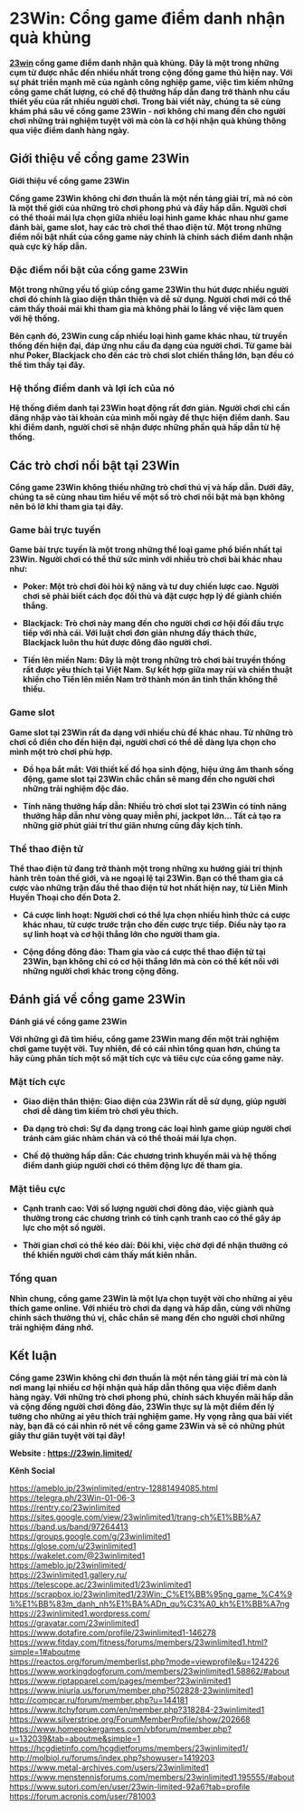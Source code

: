 <h1><strong>23Win: Cổng game điểm danh nhận qu&agrave; khủng</strong></h1>

<p><strong><a href="https://23win.limited/">23win</a> cổng game điểm danh nhận qu&agrave; khủng. Đ&acirc;y l&agrave; một trong những cụm từ được nhắc đến nhiều nhất trong cộng đồng game thủ hiện nay. Với sự ph&aacute;t triển mạnh mẽ của ng&agrave;nh c&ocirc;ng nghiệp game, việc t&igrave;m kiếm những cổng game chất lượng, c&oacute; chế độ thưởng hấp dẫn đang trở th&agrave;nh nhu cầu thiết yếu của rất nhiều người chơi. Trong b&agrave;i viết n&agrave;y, ch&uacute;ng ta sẽ c&ugrave;ng kh&aacute;m ph&aacute; s&acirc;u về cổng game 23Win - nơi kh&ocirc;ng chỉ mang đến cho người chơi những trải nghiệm tuyệt vời m&agrave; c&ograve;n l&agrave; cơ hội nhận qu&agrave; khủng th&ocirc;ng qua việc điểm danh h&agrave;ng ng&agrave;y.</strong></p>

<h2><strong>Giới thiệu về cổng game 23Win</strong></h2>

<p><strong>Giới thiệu về cổng game 23Win</strong></p>

<p><strong>Cổng game 23Win kh&ocirc;ng chỉ đơn thuần l&agrave; một nền tảng giải tr&iacute;, m&agrave; n&oacute; c&ograve;n l&agrave; một thế giới của những tr&ograve; chơi phong ph&uacute; v&agrave; đầy hấp dẫn. Người chơi c&oacute; thể thoải m&aacute;i lựa chọn giữa nhiều loại h&igrave;nh game kh&aacute;c nhau như game đ&aacute;nh b&agrave;i, game slot, hay c&aacute;c tr&ograve; chơi thể thao điện tử. Một trong những điểm nổi bật nhất của cổng game n&agrave;y ch&iacute;nh l&agrave; ch&iacute;nh s&aacute;ch điểm danh nhận qu&agrave; cực kỳ hấp dẫn.</strong></p>

<h3><strong>Đặc điểm nổi bật của cổng game 23Win</strong></h3>

<p><strong>Một trong những yếu tố gi&uacute;p cổng game 23Win thu h&uacute;t được nhiều người chơi đ&oacute; ch&iacute;nh l&agrave; giao diện th&acirc;n thiện v&agrave; dễ sử dụng. Người chơi mới c&oacute; thể cảm thấy thoải m&aacute;i khi tham gia m&agrave; kh&ocirc;ng phải lo lắng về việc l&agrave;m quen với hệ thống.</strong></p>

<p><strong>B&ecirc;n cạnh đ&oacute;, 23Win cung cấp nhiều loại h&igrave;nh game kh&aacute;c nhau, từ truyền thống đến hiện đại, đ&aacute;p ứng nhu cầu đa dạng của người chơi. Từ game b&agrave;i như Poker, Blackjack cho đến c&aacute;c tr&ograve; chơi slot chiến thắng lớn, bạn đều c&oacute; thể t&igrave;m thấy tại đ&acirc;y.</strong></p>

<h3><strong>Hệ thống điểm danh v&agrave; lợi &iacute;ch của n&oacute;</strong></h3>

<p><strong>Hệ thống điểm danh tại 23Win hoạt động rất đơn giản. Người chơi chỉ cần đăng nhập v&agrave;o t&agrave;i khoản của m&igrave;nh mỗi ng&agrave;y để thực hiện điểm danh. Sau khi điểm danh, người chơi sẽ nhận được những phần qu&agrave; hấp dẫn từ hệ thống.</strong></p>

<h2><strong>C&aacute;c tr&ograve; chơi nổi bật tại 23Win</strong></h2>

<p><strong>Cổng game 23Win kh&ocirc;ng thiếu những tr&ograve; chơi th&uacute; vị v&agrave; hấp dẫn. Dưới đ&acirc;y, ch&uacute;ng ta sẽ c&ugrave;ng nhau t&igrave;m hiểu về một số tr&ograve; chơi nổi bật m&agrave; bạn kh&ocirc;ng n&ecirc;n bỏ lỡ khi tham gia tại đ&acirc;y.</strong></p>

<h3><strong>Game b&agrave;i trực tuyến</strong></h3>

<p><strong>Game b&agrave;i trực tuyến l&agrave; một trong những thể loại game phổ biến nhất tại 23Win. Người chơi c&oacute; thể thử sức m&igrave;nh với nhiều tr&ograve; chơi b&agrave;i kh&aacute;c nhau như:</strong></p>

<ul>
	<li>
	<p><strong>Poker: Một tr&ograve; chơi đ&ograve;i hỏi kỹ năng v&agrave; tư duy chiến lược cao. Người chơi sẽ phải biết c&aacute;ch đọc đối thủ v&agrave; đặt cược hợp l&yacute; để gi&agrave;nh chiến thắng.</strong></p>
	</li>
	<li>
	<p><strong>Blackjack: Tr&ograve; chơi n&agrave;y mang đến cho người chơi cơ hội đối đầu trực tiếp với nh&agrave; c&aacute;i. Với luật chơi đơn giản nhưng đầy th&aacute;ch thức, Blackjack lu&ocirc;n thu h&uacute;t được đ&ocirc;ng đảo người chơi.</strong></p>
	</li>
	<li>
	<p><strong>Tiến l&ecirc;n miền Nam: Đ&acirc;y l&agrave; một trong những tr&ograve; chơi b&agrave;i truyền thống rất được y&ecirc;u th&iacute;ch tại Việt Nam. Sự kết hợp giữa may rủi v&agrave; chiến thuật khiến cho Tiến l&ecirc;n miền Nam trở th&agrave;nh m&oacute;n ăn tinh thần kh&ocirc;ng thể thiếu.</strong></p>
	</li>
</ul>

<h3><strong>Game slot</strong></h3>

<p><strong>Game slot tại 23Win rất đa dạng với nhiều chủ đề kh&aacute;c nhau. Từ những tr&ograve; chơi cổ điển cho đến hiện đại, người chơi c&oacute; thể dễ d&agrave;ng lựa chọn cho m&igrave;nh một tr&ograve; chơi ph&ugrave; hợp.</strong></p>

<ul>
	<li>
	<p><strong>Đồ họa bắt mắt: Với thiết kế đồ họa sinh động, hiệu ứng &acirc;m thanh sống động, game slot tại 23Win chắc chắn sẽ mang đến cho người chơi những trải nghiệm độc đ&aacute;o.</strong></p>
	</li>
	<li>
	<p><strong>T&iacute;nh năng thưởng hấp dẫn: Nhiều tr&ograve; chơi slot tại 23Win c&oacute; t&iacute;nh năng thưởng hấp dẫn như v&ograve;ng quay miễn ph&iacute;, jackpot lớn... Tất cả tạo ra những giờ ph&uacute;t giải tr&iacute; thư gi&atilde;n nhưng cũng đầy kịch t&iacute;nh.</strong></p>
	</li>
</ul>

<h3><strong>Thể thao điện tử</strong></h3>

<p><strong>Thể thao điện tử đang trở th&agrave;nh một trong những xu hướng giải tr&iacute; thịnh h&agrave;nh tr&ecirc;n to&agrave;n thế giới, v&agrave; не ngoại lệ tại 23Win. Bạn c&oacute; thể tham gia c&aacute; cược v&agrave;o những trận đấu thể thao điện tử hot nhất hiện nay, từ Li&ecirc;n Minh Huyền Thoại cho đến Dota 2.</strong></p>

<ul>
	<li>
	<p><strong>C&aacute; cược linh hoạt: Người chơi c&oacute; thể lựa chọn nhiều h&igrave;nh thức c&aacute; cược kh&aacute;c nhau, từ cược trước trận cho đến cược trực tiếp. Điều n&agrave;y tạo ra sự linh hoạt v&agrave; cơ hội thắng lớn cho người tham gia.</strong></p>
	</li>
	<li>
	<p><strong>Cộng đồng đ&ocirc;ng đảo: Tham gia v&agrave;o c&aacute; cược thể thao điện tử tại 23Win, bạn kh&ocirc;ng chỉ c&oacute; cơ hội thắng lớn m&agrave; c&ograve;n c&oacute; thể kết nối với những người chơi kh&aacute;c trong cộng đồng.</strong></p>
	</li>
</ul>

<h2><strong>Đ&aacute;nh gi&aacute; về cổng game 23Win</strong></h2>

<p><strong>Đ&aacute;nh gi&aacute; về cổng game 23Win</strong></p>

<p><strong>Với những g&igrave; đ&atilde; t&igrave;m hiểu, cổng game 23Win mang đến một trải nghiệm chơi game tuyệt vời. Tuy nhi&ecirc;n, để c&oacute; c&aacute;i nh&igrave;n tổng quan hơn, ch&uacute;ng ta h&atilde;y c&ugrave;ng ph&acirc;n t&iacute;ch một số mặt t&iacute;ch cực v&agrave; ti&ecirc;u cực của cổng game n&agrave;y.</strong></p>

<h3><strong>Mặt t&iacute;ch cực</strong></h3>

<ul>
	<li>
	<p><strong>Giao diện th&acirc;n thiện: Giao diện của 23Win rất dễ sử dụng, gi&uacute;p người chơi dễ d&agrave;ng t&igrave;m kiếm tr&ograve; chơi y&ecirc;u th&iacute;ch.</strong></p>
	</li>
	<li>
	<p><strong>Đa dạng tr&ograve; chơi: Sự đa dạng trong c&aacute;c loại h&igrave;nh game gi&uacute;p người chơi tr&aacute;nh cảm gi&aacute;c nh&agrave;m ch&aacute;n v&agrave; c&oacute; thể thoải m&aacute;i lựa chọn.</strong></p>
	</li>
	<li>
	<p><strong>Chế độ thưởng hấp dẫn: C&aacute;c chương tr&igrave;nh khuyến m&atilde;i v&agrave; hệ thống điểm danh gi&uacute;p người chơi c&oacute; th&ecirc;m động lực để tham gia.</strong></p>
	</li>
</ul>

<h3><strong>Mặt ti&ecirc;u cực</strong></h3>

<ul>
	<li>
	<p><strong>Cạnh tranh cao: Với số lượng người chơi đ&ocirc;ng đảo, việc gi&agrave;nh qu&agrave; thưởng trong c&aacute;c chương tr&igrave;nh c&oacute; t&iacute;nh cạnh tranh cao c&oacute; thể g&acirc;y &aacute;p lực cho một số người.</strong></p>
	</li>
	<li>
	<p><strong>Thời gian chơi c&oacute; thể k&eacute;o d&agrave;i: Đ&ocirc;i khi, việc chờ đợi để nhận thưởng c&oacute; thể khiến người chơi cảm thấy mất ki&ecirc;n nhẫn.</strong></p>
	</li>
</ul>

<h3><strong>Tổng quan</strong></h3>

<p><strong>Nh&igrave;n chung, cổng game 23Win l&agrave; một lựa chọn tuyệt vời cho những ai y&ecirc;u th&iacute;ch game online. Với nhiều tr&ograve; chơi đa dạng v&agrave; hấp dẫn, c&ugrave;ng với những ch&iacute;nh s&aacute;ch thưởng th&uacute; vị, chắc chắn sẽ mang đến cho người chơi những trải nghiệm đ&aacute;ng nhớ.</strong></p>

<h2><strong>Kết luận</strong></h2>

<p><strong>Cổng game 23Win kh&ocirc;ng chỉ đơn thuần l&agrave; một nền tảng giải tr&iacute; m&agrave; c&ograve;n l&agrave; nơi mang lại nhiều cơ hội nhận qu&agrave; hấp dẫn th&ocirc;ng qua việc điểm danh h&agrave;ng ng&agrave;y. Với những tr&ograve; chơi phong ph&uacute;, ch&iacute;nh s&aacute;ch khuyến m&atilde;i hấp dẫn v&agrave; cộng đồng người chơi đ&ocirc;ng đảo, 23Win thực sự l&agrave; một điểm đến l&yacute; tưởng cho những ai y&ecirc;u th&iacute;ch trải nghiệm game. Hy vọng rằng qua b&agrave;i viết n&agrave;y, bạn đ&atilde; c&oacute; c&aacute;i nh&igrave;n r&otilde; n&eacute;t về cổng game 23Win v&agrave; sẽ c&oacute; những ph&uacute;t gi&acirc;y thư gi&atilde;n tuyệt vời tại đ&acirc;y!</strong></p>

<p><strong>Website : <a href="https://23win.limited/">https://23win.limited/</a>&nbsp;</strong></p>

<p><strong>K&ecirc;nh Social&nbsp;</strong></p>

<p><a href="https://ameblo.jp/23winlimited/entry-12881494085.html">https://ameblo.jp/23winlimited/entry-12881494085.html</a><br />
<a href="https://telegra.ph/23Win-01-06-3">https://telegra.ph/23Win-01-06-3</a><br />
<a href="https://rentry.co/23winlimited">https://rentry.co/23winlimited</a><br />
<a href="https://sites.google.com/view/23winlimited1/trang-ch%E1%BB%A7">https://sites.google.com/view/23winlimited1/trang-ch%E1%BB%A7</a><br />
<a href="https://band.us/band/97264413">https://band.us/band/97264413</a><br />
<a href="https://groups.google.com/g/23winlimited1">https://groups.google.com/g/23winlimited1</a><br />
<a href="https://glose.com/u/23winlimited1">https://glose.com/u/23winlimited1</a><br />
<a href="https://wakelet.com/@23winlimited1">https://wakelet.com/@23winlimited1</a><br />
<a href="https://ameblo.jp/23winlimited/">https://ameblo.jp/23winlimited/</a><br />
<a href="https://23winlimited1.gallery.ru/">https://23winlimited1.gallery.ru/</a><br />
<a href="https://telescope.ac/23winlimited1/23winlimited1">https://telescope.ac/23winlimited1/23winlimited1</a><br />
<a href="https://scrapbox.io/23winlimited1/23Win:_C%E1%BB%95ng_game_%C4%91i%E1%BB%83m_danh_nh%E1%BA%ADn_qu%C3%A0_kh%E1%BB%A7ng">https://scrapbox.io/23winlimited1/23Win:_C%E1%BB%95ng_game_%C4%91i%E1%BB%83m_danh_nh%E1%BA%ADn_qu%C3%A0_kh%E1%BB%A7ng</a><br />
<a href="https://23winlimited1.wordpress.com/">https://23winlimited1.wordpress.com/</a><br />
<a href="https://gravatar.com/23winlimited1">https://gravatar.com/23winlimited1</a><br />
<a href="https://www.dotafire.com/profile/23winlimited1-146278">https://www.dotafire.com/profile/23winlimited1-146278</a><br />
<a href="https://www.fitday.com/fitness/forums/members/23winlimited1.html?simple=1#aboutme">https://www.fitday.com/fitness/forums/members/23winlimited1.html?simple=1#aboutme</a><br />
<a href="https://reactos.org/forum/memberlist.php?mode=viewprofile&amp;u=124226">https://reactos.org/forum/memberlist.php?mode=viewprofile&amp;u=124226</a><br />
<a href="https://www.workingdogforum.com/members/23winlimited1.58862/#about">https://www.workingdogforum.com/members/23winlimited1.58862/#about</a><br />
<a href="https://www.riptapparel.com/pages/member?23winlimited1">https://www.riptapparel.com/pages/member?23winlimited1</a><br />
<a href="https://www.iniuria.us/forum/member.php?502828-23winlimited1">https://www.iniuria.us/forum/member.php?502828-23winlimited1</a><br />
<a href="http://compcar.ru/forum/member.php?u=144181">http://compcar.ru/forum/member.php?u=144181</a><br />
<a href="https://www.itchyforum.com/en/member.php?318284-23winlimited1">https://www.itchyforum.com/en/member.php?318284-23winlimited1</a><br />
<a href="https://www.silverstripe.org/ForumMemberProfile/show/202668">https://www.silverstripe.org/ForumMemberProfile/show/202668</a><br />
<a href="https://www.homepokergames.com/vbforum/member.php?u=132039&amp;tab=aboutme&amp;simple=1">https://www.homepokergames.com/vbforum/member.php?u=132039&amp;tab=aboutme&amp;simple=1</a><br />
<a href="https://hcgdietinfo.com/hcgdietforums/members/23winlimited1/">https://hcgdietinfo.com/hcgdietforums/members/23winlimited1/</a><br />
<a href="http://molbiol.ru/forums/index.php?showuser=1419203">http://molbiol.ru/forums/index.php?showuser=1419203</a><br />
<a href="https://www.metal-archives.com/users/23winlimited1">https://www.metal-archives.com/users/23winlimited1</a><br />
<a href="https://www.menstennisforums.com/members/23winlimited1.195555/#about">https://www.menstennisforums.com/members/23winlimited1.195555/#about</a><br />
<a href="https://www.sutori.com/en/user/23win-limited-92a6?tab=profile">https://www.sutori.com/en/user/23win-limited-92a6?tab=profile</a><br />
<a href="https://forum.acronis.com/user/781003">https://forum.acronis.com/user/781003</a></p>
